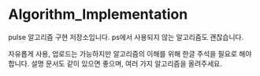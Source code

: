 # Algorithm_Implementation

pulse 알고리즘 구현 저장소입니다. ps에서 사용되지 않는 알고리즘도 괜찮습니다.

자유롭게 사용, 업로드는 가능하지만 알고리즘의 이해를 위해 한글 주석을 필요로 해야 합니다. 설명 문서도 같이 있으면 좋으며, 여러 가지 알고리즘을 올려주세요.
